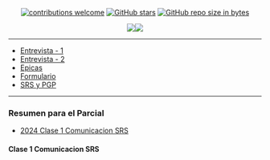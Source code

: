 <div align="center"> 

[![contributions welcome](https://img.shields.io/badge/contributions-welcome-brightgreen.svg?style=flat)](https://github.com/Fabian-Martinez-Rincon/Ingenieria-de-Software-2)
[![GitHub stars](https://img.shields.io/github/stars/Fabian-Martinez-Rincon/Ingenieria-de-Software-2)](https://github.com/Fabian-Martinez-Rincon/Ingenieria-de-Software-2/stargazers/)
[![GitHub repo size in bytes](https://img.shields.io/github/repo-size/Fabian-Martinez-Rincon/Ingenieria-de-Software-2)](https://github.com/Fabian-Martinez-Rincon/Ingenieria-de-Software-2)

<img src="https://readme-typing-svg.demolab.com?font=Fira+Code&size=30&duration=1700&pause=800&color=D72600&center=true&width=435&lines=🤖 Ingenieria de Software 2"/><img src="https://media.giphy.com/media/v1.Y2lkPTc5MGI3NjExY3Ayb2RpNGhhYm1sdnU3MXBxejkxaDZ5enZzajBkdnFmcmRvbXBmZiZlcD12MV9pbnRlcm5hbF9naWZfYnlfaWQmY3Q9Zw/7J4P7cUur2DlErijp3/giphy.gif">

 </div>

---


- [Entrevista - 1](/Entrega%201/Entrevista%20-%201.docx)
- [Entrevista - 2](/Entregas/Entrevista%20-%202.docx)
- [Epicas](/Entregas/Epicas%20.docx)
- [Formulario](https://forms.gle/ngfkUV7KdNhcL65b8)
- [SRS y PGP](/Entregas/SRS+PGP%20-%20Grupo%208.docx)

---

### Resumen para el Parcial

- [2024 Clase 1 Comunicacion SRS](#clase-1-comunicacion-srs)

#### Clase 1 Comunicacion SRS
